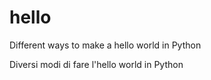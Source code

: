 # hello

Different ways to make a hello world in Python

Diversi modi di fare l'hello world in Python
